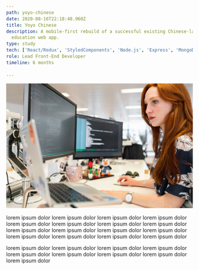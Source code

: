 ```yaml
---
path: yoyo-chinese
date: 2020-08-16T22:18:48.960Z
title: Yoyo Chinese
description: A mobile-first rebuild of a successful existing Chinese-language
  education web app.
type: study
tech: ['React/Redux', 'StyledComponents', 'Node.js', 'Express', 'MongoDB', 'JavaScript']
role: Lead Front-End Developer
timeline: 6 months

---
```

![woman-at-computer](../assets/woman-computer.jpeg)

lorem ipsum dolor lorem ipsum dolor lorem ipsum dolor lorem ipsum dolor lorem ipsum dolor lorem ipsum dolor lorem ipsum dolor lorem ipsum dolor lorem ipsum dolor lorem ipsum dolor lorem ipsum dolor lorem ipsum dolor lorem ipsum dolor lorem ipsum dolor lorem ipsum dolor lorem ipsum dolor 

lorem ipsum dolor lorem ipsum dolor lorem ipsum dolor lorem ipsum dolor lorem ipsum dolor lorem ipsum dolor lorem ipsum dolor lorem ipsum dolor lorem ipsum dolor
